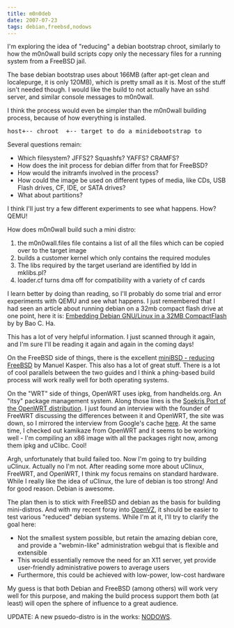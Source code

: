 ```yaml
---
title: m0n0deb
date: 2007-07-23
tags: debian,freebsd,nodows
---
```

I'm exploring the idea of "reducing" a debian bootstrap chroot, similarly to how the m0n0wall build scripts copy only the necessary files for a running system from a FreeBSD jail.

The base debian bootstrap uses about 166MB (after apt-get clean and localepurge, it is only 120MB), which is pretty small as it is. Most of the stuff isn't needed though. I would like  the build to not actually have an sshd server, and similar console messages to m0n0wall.

I think the process would even be simpler than the m0n0wall building process, because of how everything is installed.

<pre>host+-- chroot  +-- target to do a minidebootstrap to</pre>

Several questions remain:

<ul><li>Which filesystem? JFFS2? Squashfs? YAFFS? CRAMFS?</li><li>How does the init process for debian differ from that for FreeBSD?</li><li>How would the initramfs involved in the process?</li><li>How could the image be used on different types of media, like CDs, USB Flash drives, CF, IDE, or SATA drives?</li><li>What about partitions?</li></ul>

I think I'll just try a few different experiments to see what happens. How? QEMU!

How does m0n0wall build such a mini distro: <ol><li>the m0n0wall.files file contains a list of all the files which can be copied over to the target image</li><li>builds a customer kernel which only contains the required modules</li><li>The libs required by the target userland are identified by ldd in mklibs.pl?</li><li>loader.cf turns dma off for compatibility with a variety of cf cards</li></ol>

I learn better by doing than reading, so I'll probably do some trial and error experiments with QEMU and see what happens. I just remembered that I had seen an article about running debian on a 32mb compact flash drive at one point, here it is: <a href="http://www.linuxdevices.com/articles/AT4540125636.html">Embedding Debian GNU/Linux in a 32MB CompactFlash</a> by by Bao C. Ha.

This has a lot of very helpful information. I just scanned through it again, and I'm sure I'll be reading it again and again in the coming days!

On the FreeBSD side of things, there is the excellent <a href="https://neon1.net/misc/minibsd.html">miniBSD - reducing FreeBSD</a> by Manuel Kasper. This also has a lot of great stuff. There is a lot of cool parallels between the two guides and I think a phing-based build process will work really well for both operating systems.

On the "WRT" side of things, OpenWRT uses ipkg, from handhelds.org. An "itsy" package management system. Along those lines is the <a href="http://wiki.openwrt.org/SoekrisPort">Soekris Port of the OpenWRT distribution</a>. I just found an interview with the founder of FreeWRT discussing the differences between it and OpenWRT, the site was down, so I mirrored the interview from Google's cache <a href="http://www.docunext.com/wiki/Mirror_of_an_interview_discussing_the_difference_between_OpenWRT_and_FreeWRT">here</a>. At the same time, I checked out kamikaze from OpenWRT and it seems to be working well - I'm compiling an x86 image with all the packages right now, among them ipkg and uClibc. Cool!

Argh, unfortunately that build failed too. Now I'm going to try building uClinux. Actually no I'm not. After reading some more about uClinux, FreeWRT, and OpenWRT, I think my focus remains on standard hardware. While I really like the idea of uClinux, the lure of debian is too strong! And for good reason. Debian is awesome.

The plan then is to stick with FreeBSD and debian as the basis for building mini-distros. And with my recent foray into <a href="http://www.docunext.com/2007/07/trying-openvz.html">OpenVZ</a>, it should be easier to test various "reduced" debian systems. While I'm at it, I'll try to clarify the goal here:

<ul><li>Not the smallest system possible, but retain the amazing debian core, and provide a "webmin-like" administration webgui that is flexible and extensible</li><li>This would essentially remove the need for an X11 server, yet provide user-friendly administrative powers to average users</li><li>Furthermore, this could be achieved with low-power, low-cost hardware</li></ul>

My guess is that both Debian and FreeBSD (among others) will work very well for this purpose, and making the build process support them both (at least) will open the sphere of influence to a great audience.

UPDATE: A new psuedo-distro is in the works: <a href="http://www.nodows.com/">NODOWS</a>.

